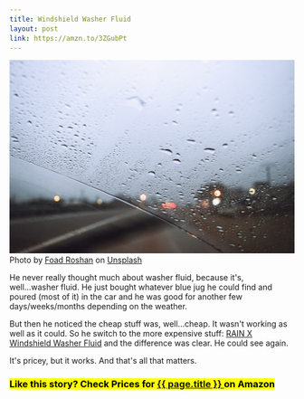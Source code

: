 ```yaml
---
title: Windshield Washer Fluid
layout: post
link: https://amzn.to/3ZGubPt
---
```

![rainx](/assets/windshield.jpg)
Photo by <a href="https://unsplash.com/@rfrsrh?utm_source=unsplash&utm_medium=referral&utm_content=creditCopyText">Foad Roshan</a> on <a href="https://unsplash.com/s/photos/windshield-wiper?utm_source=unsplash&utm_medium=referral&utm_content=creditCopyText">Unsplash</a>
  


He never really thought much about washer fluid, because it's, well...washer fluid. He just bought whatever blue jug he
could find and poured (most of it) in the car and he was good for another few days/weeks/months depending on the weather.

But then he noticed the cheap stuff was, well...cheap. It wasn't working as well as it could. So he switch to the more
expensive stuff: [RAIN X Windshield Washer Fluid](https://amzn.to/3FmEBM6) and the difference was clear. He could see again.

It's pricey, but it works. And that's all that matters.

### <mark> Like this story? Check Prices for <a href= " {{page.link }}"> {{ page.title }} </a> on Amazon</mark>
